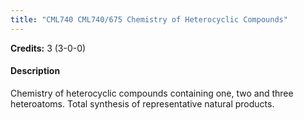 ```yaml
---
title: "CML740 CML740/675 Chemistry of Heterocyclic Compounds"
---
```

**Credits:** 3 (3-0-0)

#### Description
Chemistry of heterocyclic compounds containing one, two and three heteroatoms. Total synthesis of representative natural products.